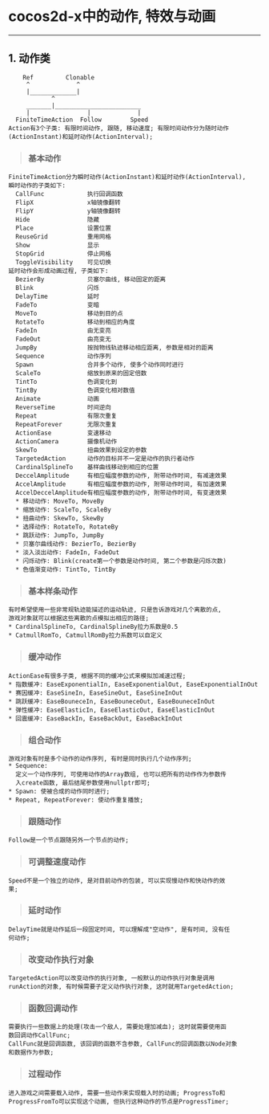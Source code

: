 # **cocos2d-x中的动作, 特效与动画**
***



## **1. 动作类**
        Ref         Clonable
         ^             ^
         |_____________|
                ^
         _______|________________________
         |                |             |
      FiniteTimeAction  Follow        Speed
    Action有3个子类: 有限时间动作, 跟随, 移动速度; 有限时间动作分为随时动作
    (ActionInstant)和延时动作(ActionInterval);
> ### **基本动作**
    FiniteTimeAction分为瞬时动作(ActionInstant)和延时动作(ActionInterval), 
    瞬时动作的子类如下:
      CallFunc            执行回调函数
      FlipX               x轴镜像翻转
      FlipY               y轴镜像翻转
      Hide                隐藏
      Place               设置位置
      ReuseGrid           重用网格
      Show                显示
      StopGrid            停止网格
      ToggleVisibility    可见切换
    延时动作会形成动画过程, 子类如下:
      BezierBy            贝塞尔曲线, 移动固定的距离
      Blink               闪烁
      DelayTime           延时
      FadeTo              变暗
      MoveTo              移动到目的点
      RotateTo            移动到相应的角度
      FadeIn              由无变亮
      FadeOut             由亮变无
      JumpBy              按抛物线轨迹移动相应距离, 参数是相对的距离
      Sequence            动作序列
      Spawn               合并多个动作, 使多个动作同时进行
      ScaleTo             缩放到原来的固定倍数
      TintTo              色调变化到
      TintBy              色调变化相对数值
      Animate             动画
      ReverseTime         时间逆向
      Repeat              有限次重复
      RepeatForever       无限次重复
      ActionEase          变速移动
      ActionCamera        摄像机动作
      SkewTo              扭曲效果到设定的参数
      TargetedAction      动作的目标并不一定是动作的执行者动作
      CardinalSplineTo    基样曲线移动到相应的位置
      DeccelAmplitude     有相应幅度参数的动作, 附带动作时间, 有减速效果
      AccelAmplitude      有相应幅度参数的动作, 附带动作时间, 有加速效果
      AccelDeccelAmplitude有相应幅度参数的动作, 附带动作时间, 有变速效果
      * 移动动作: MoveTo, MoveBy
      * 缩放动作: ScaleTo, ScaleBy
      * 扭曲动作: SkewTo, SkewBy
      * 选择动作: RotateTo, RotateBy
      * 跳跃动作: JumpTo, JumpBy
      * 贝塞尔曲线动作: BezierTo, BezierBy
      * 淡入淡出动作: FadeIn, FadeOut
      * 闪烁动作: Blink(create第一个参数是动作时间, 第二个参数是闪烁次数)
      * 色值渐变动作: TintTo, TintBy
> ### **基本样条动作**
    有时希望使用一些非常规轨迹能描述的运动轨迹, 只是告诉游戏对几个离散的点, 
    游戏对象就可以根据这些离散的点模拟出相应的路径;
    * CardinalSplineTo, CardinalSplineBy拉力系数是0.5
    * CatmullRomTo, CatmullRomBy拉力系数可以自定义
> ### **缓冲动作**
    ActionEase有很多子类, 根据不同的缓冲公式来模拟加减速过程;
    * 指数缓冲: EaseExponentialIn, EaseExponentialOut, EaseExponentialInOut
    * 赛因缓冲: EaseSineIn, EaseSineOut, EaseSineInOut
    * 跳跃缓冲: EaseBouneceIn, EaseBouneceOut, EaseBouneceInOut
    * 弹性缓冲: EaseElasticIn, EaseElasticOut, EaseElasticInOut
    * 回震缓冲: EaseBackIn, EaseBackOut, EaseBackInOut
> ### **组合动作**
    游戏对象有时是多个动作的动作序列, 有时是同时执行几个动作序列;
    * Sequence: 
      定义一个动作序列, 可使用动作的Array数组, 也可以把所有的动作作为参数传
      入create函数, 最后结尾参数使用nullptr即可;
    * Spawn: 使被合成的动作同时进行;
    * Repeat, RepeatForever: 使动作重复播放;
> ### **跟随动作**
    Follow是一个节点跟随另外一个节点的动作;
> ### **可调整速度动作**
    Speed不是一个独立的动作, 是对目前动作的包装, 可以实现慢动作和快动作的效
    果;
> ### **延时动作**
    DelayTime就是动作延后一段固定时间, 可以理解成"空动作", 是有时间, 没有任
    何动作;
> ### **改变动作执行对象**
    TargetedAction可以改变动作的执行对象, 一般默认的动作执行对象是调用
    runAction的对象, 有时候需要子定义动作执行对象, 这时就用TargetedAction;
> ### **函数回调动作**
    需要执行一些数据上的处理(攻击一个敌人, 需要处理加减血); 这时就需要使用函
    数回调动作CallFunc;
    CallFunc就是回调函数, 该回调的函数不含参数, CallFunc的回调函数以Node对象
    和数据作为参数;
> ### **过程动作**
    进入游戏之间需要载入动作, 需要一些动作来实现载入时的动画; ProgressTo和
    ProgressFromTo可以实现这个动画, 但执行这种动作的节点是ProgressTimer;
